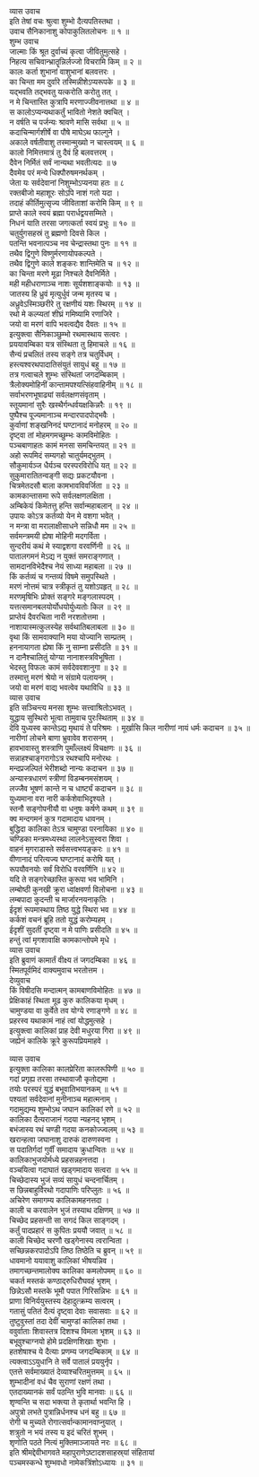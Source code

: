व्यास उवाच  
इति तेषां वचः श्रुत्वा शुम्भो दैत्यपतिस्तथा ।  
उवाच सैनिकानाशु कोपाकुलितलोचनः ॥ १ ॥  
शुम्भ उवाच  
जाल्माः किं श्रूत दुर्वाच्यं कृत्वा जीवितुमुत्सहे ।  
निहत्य सचिवान्भ्रातॄन्निर्लज्जो विचरामि किम् ॥ २ ॥  
कालः कर्ता शुभानां वाशुभानां बलवत्तरः ।  
का चिन्ता मम दुर्वारे तस्मिन्नीशेऽप्यरूपके ॥ ३ ॥  
यद्‌भवति तद्‌भवतु यत्करोति करोतु तत् ।  
न मे चिन्तास्ति कुत्रापि मरणाज्जीवनात्तथा ॥ ४ ॥  
स कालोऽप्यन्यथाकर्तुं भावितो नेशते क्वचित् ।  
न वर्षति च पर्जन्यः श्रावणे मासि सर्वथा ॥ ५ ॥  
कदाचिन्मार्गशीर्षे वा पौषे माघेऽथ फाल्गुने ।  
अकाले वर्षतीवाशु तस्मान्मुख्यो न चास्त्वयम् ॥ ६ ॥  
कालो निमित्तमात्रं तु दैवं हि बलवत्तरम् ।  
दैवेन निर्मितं सर्वं नान्यथा भवतीत्यदः ॥ ७  
दैवमेव परं मन्ये धिक्पौरुषमनर्थकम् ।  
जेता यः सर्वदेवानां निशुम्भोऽप्यनया हतः ॥ ८  
रक्तबीजो महाशूरः सोऽपि नाशं गतो यदा ।  
तदाहं कीर्तिमुत्सृज्य जीविताशां करोमि किम् ॥ ९ ॥  
प्राप्ते काले स्वयं ब्रह्मा परार्धद्वयसम्मिते ।  
निधनं याति तरसा जगत्कर्ता स्वयं प्रभुः ॥ १० ॥  
चतुर्युगसहस्रं तु ब्रह्मणो दिवसे किल ।  
पतन्ति भवनात्पञ्च नव चेन्द्रास्तथा पुनः ॥ ११ ॥  
तथैव द्विगुणे विष्णुर्मरणायोपकल्पते ।  
तथैव द्विगुणे काले शङ्करः शान्तिमेति च ॥ १२ ॥  
का चिन्ता मरणे मूढा निश्चले दैवनिर्मिते ।  
मही महीधराणाञ्च नाशः सूर्यशशाङ्कयोः ॥ १३ ॥  
जातस्य हि ध्रुवं मृत्युर्धुवं जन्म मृतस्य च ।  
अध्रुवेऽस्मिञ्छरीरे तु रक्षणीयं यशः स्थिरम् ॥ १४ ॥  
रथो मे कल्प्यतां शीघ्रं गमिष्यामि रणाजिरे ।  
जयो वा मरणं वापि भवत्वद्यैव दैवतः ॥ १५ ॥  
इत्युक्त्वा सैनिकाञ्छुम्भो रथमास्थाय सत्वरः ।  
प्रययावम्बिका यत्र संस्थिता तु हिमाचले ॥ १६ ॥  
सैन्यं प्रचलितं तस्य सङ्गे तत्र चतुर्विधम् ।  
हस्त्यश्वरथपादातिसंयुतं सायुधं बहु ॥ १७ ॥  
तत्र गत्वाचले शुम्भः संस्थितां जगदम्बिकाम् ।  
त्रैलोक्यमोहिनीं कान्तामपश्यत्सिंहवाहिनीम् ॥ १८ ॥  
सर्वाभरणभूषाढ्यां सर्वलक्षणसंवृताम् ।  
स्तूयमानां सुरैः खस्थैर्गन्धर्वयक्षकिन्नरैः ॥ १९ ॥  
पुष्पैश्च पूज्यमानाञ्च मन्दारपादपोद्‌भवैः ।  
कुर्वाणां शङ्खनिनदं घण्टानादं मनोहरम् ॥ २० ॥  
दृष्ट्वा तां मोहमगमच्छुम्भः कामविमोहितः ।  
पञ्चबाणाहतः कामं मनसा समचिन्तयत् ॥ २१ ॥  
अहो रूपमिदं सम्यगहो चातुर्यमद्भुतम् ।  
सौकुमार्यञ्ज धैर्यञ्च परस्परविरोधि यत् ॥ २२ ॥  
सुकुमारातितन्वङ्गी सद्यः प्रकटयौवना ।  
चित्रमेतदसौ बाला कामभावविवर्जिता ॥ २३ ॥  
कामकान्तासमा रूपे सर्वलक्षणलक्षिता ।  
अम्बिकेयं किमेतत्तु हन्ति सर्वान्महाबलान् ॥ २४ ॥  
उपायः कोऽत्र कर्तव्यो येन मे वशगा भवेत् ।  
न मन्त्रा वा मरालाक्षीसाधने सन्निधौ मम ॥ २५ ॥  
सर्वमन्त्रमयी ह्येषा मोहिनी मदगर्विता ।  
सुन्दरीयं कथं मे स्याद्वशगा वरवर्णिनी ॥ २६ ॥  
पातालगमनं मेऽद्य न युक्तं समराङ्गणात् ।  
सामदानविभेदैश्च नेयं साध्या महाबला ॥ २७ ॥  
किं कर्तव्यं च गन्तव्यं विषमे समुपस्थिते ।  
मरणं नोत्तमं चात्र स्त्रीकृतं तु यशोऽपहृत् ॥ २८ ॥  
मरणमृषिभिः प्रोक्तं सङ्गरे मङ्गलास्पदम् ।  
यत्तत्समानबलयोर्योधयोर्युध्यतोः किल ॥ २९ ॥  
प्राप्तेयं दैवरचिता नारी नरशतोत्तमा ।  
नाशायास्मत्कुलस्येह सर्वथातिबलाबला ॥ ३० ॥  
वृथा किं सामवाक्यानि मया योज्यानि साम्प्रतम् ।  
हननायागता ह्येषा किं नु साम्ना प्रसीदति ॥ ३१ ॥  
न दानैश्चालितुं योग्या नानाशस्त्रविभूषिता ।  
भेदस्तु विफलः कामं सर्वदेववशानुगा ॥ ३२ ॥  
तस्मात्तु मरणं श्रेयो न संग्रामे पलायनम् ।  
जयो वा मरणं वाद्य भवत्वेव यथाविधि ॥ ३३ ॥  
व्यास उवाच  
इति सञ्चिन्त्य मनसा शुम्भः सत्त्वाश्रितोऽभवत् ।  
युद्धाय सुस्थिरो भूत्वा तामुवाच पुरःस्थिताम् ॥ ३४ ॥  
देवि युध्यस्व कान्तेऽद्य मृथायं ते परिश्रमः ।
मूर्खासि किल नारीणां नायं धर्मः कदाचन ॥ ३५ ॥  
नारीणां लोचने बाणा भ्रुवावेव शरासनम् ।  
हावभावास्तु शस्त्राणि पुमाँल्लक्ष्यं विचक्षणः ॥ ३६ ॥  
सन्नाहश्चाङ्गरागोऽत्र रथश्चापि मनोरथः ।  
मन्दप्रजल्पितं भेरीशब्दो नान्यः कदाचन ॥ ३७ ॥  
अन्यास्त्रधारणं स्त्रीणां विडम्बनमसंशयम् ।  
लज्जैव भूषणं कान्ते न च धार्ष्ट्यं कदाचन ॥ ३८ ॥  
युध्यमाना वरा नारी कर्कशेवाभिदृश्यते ।  
स्तनौ सङ्गोपनीयौ वा धनुषः कर्षणे कथम् ॥ ३९ ॥  
क्व मन्दगमनं कुत्र गदामादाय धावनम् ।  
बुद्धिदा कालिका तेऽत्र चामुण्डा परनायिका ॥ ४० ॥  
चण्डिका मन्त्रमध्यस्था लालनेऽसुस्वरा शिवा ।  
वाहनं मृगराडास्ते सर्वसत्त्वभयङ्करः ॥ ४१ ॥  
वीणानादं परित्यज्य घण्टानादं करोषि यत् ।  
रूपयौवनयोः सर्वं विरोधि वरवर्णिनि ॥ ४२ ॥  
यदि ते सङ्गरेच्छास्ति कुरूपा भव भामिनि ।  
लम्बोष्ठी कुनखी क्रूरा ध्वांक्षवर्णा विलोचना ॥ ४३ ॥  
लम्बपादा कुदन्ती च मार्जारनयनाकृतिः ।  
ईदृशं रूपमास्थाय तिष्ठ युद्धे स्थिरा भव ॥ ४४ ॥  
कर्कशं वचनं ब्रूहि ततो युद्धं करोम्यहम् ।  
ईदृशीं सुदतीं दृष्ट्वा न मे पाणिः प्रसीदति ॥ ४५ ॥  
हन्तुं त्वां मृगशावाक्षि कामकान्तोपमे मृधे ।  
व्यास उवाच  
इति ब्रुवाणं कामार्तं वीक्ष्य तं जगदम्बिका ॥ ४६ ॥  
स्मितपूर्वमिदं वाक्यमुवाच भरतोत्तम ।  
देव्युवाच  
किं विषीदसि मन्दात्मन् कामबाणविमोहितः ॥ ४७ ॥  
प्रेक्षिकाहं स्थिता मूढ कुरु कालिकया मृधम् ।  
चामुण्डया वा कुर्वेते तव योग्ये रणाङ्गणे ॥ ४८ ॥  
प्रहरस्व यथाकामं नाहं त्वां योद्धमुत्सहे ।  
इत्युक्त्वा कालिकां प्राह देवी मधुरया गिरा ॥ ४९ ॥  
जह्येनं कालिके क्रूरे कुरूपप्रियमाहवे ।  
  
व्यास उवाच  
इत्युक्ता कालिका कालप्रेरिता कालरूपिणी ॥ ५० ॥  
गदां प्रगृह्य तरसा तस्थावाजौ कृतोद्यमा ।  
तयोः परस्परं युद्धं बभूवातिभयानकम् ॥ ५१ ॥  
पश्यतां सर्वदेवानां मुनीनाञ्च महात्मनाम् ।  
गदामुद्यम्य शुम्भोऽथ जघान कालिकां रणे ॥ ५२ ॥  
कालिका दैत्यराजानं गदया न्यहनद्‌ भृशम् ।  
बभंजास्य रथं चण्डी गदया कनकोज्ज्वलम् ॥ ५३ ॥  
खरान्हत्वा जघानाशु दारुकं दारुणस्वना ।  
स पदातिर्गदां गुर्वीं समादाय क्रुधान्वितः ॥ ५४ ॥  
कालिकाभुजयोर्मध्ये प्रहसन्नहनत्तदा ।  
वञ्चयित्वा गदाघातं खड्गमादाय सत्वरा ॥ ५५ ॥  
चिच्छेदास्य भुजं सव्यं सायुधं चन्दनार्चितम् ।  
स छिन्नबाहुर्विरथो गदापाणिः परिप्लुतः ॥ ५६ ॥  
अचिरेण समागम्य कालिकामहनत्तदा ।  
काली च करवालेन भुजं तस्याथ दक्षिणम् ॥ ५७ ॥  
चिच्छेद प्रहसन्ती सा सगदं किल साङ्गदम् ।  
कर्तुं पादप्रहारं स कुपितः प्रययौ जवात् ॥ ५८ ॥  
काली चिच्छेद चरणौ खड्गेनास्य त्वरान्विता ।  
सच्छिन्नकरपादोऽपि तिष्ठ तिष्ठेति च ब्रुवन् ॥ ५९ ॥  
धावमानो ययावाशु कालिकां भीषयन्निव ।  
तमागच्छन्तमालोक्य कालिका कमलोपमम् ॥ ६० ॥  
चकर्त मस्तकं कण्ठाद्‌रुधिरौघवहं भृशम् ।  
छिन्नेऽसौ मस्तके भूमौ पपात गिरिसन्निभः ॥ ६१ ॥  
प्राणा विनिर्ययुस्तस्य देहादुत्क्रम्य सत्वरम् ।  
गतासुं पतितं दैत्यं दृष्ट्वा देवाः सवासवाः ॥ ६२ ॥  
तुष्टुवुस्तां तदा देवीं चामुण्डां कालिकां तथा ।  
ववुर्वाताः शिवास्तत्र दिशश्च विमला भृशम् ॥ ६३ ॥  
बभूवुश्चाग्नयो होमे प्रदक्षिणशिखाः शुभाः ।  
हतशेषाश्च ये दैत्याः प्रणम्य जगदम्बिकाम् ॥ ६४ ॥  
त्यक्त्वाऽऽयुधानि ते सर्वे पातालं प्रययुर्नृप ।  
एतत्ते सर्वमाख्यातं देव्याश्चरितमुत्तमम् ॥ ६५ ॥  
शुम्भादीनां वधं चैव सुराणां रक्षणं तथा ।  
एतदाख्यानकं सर्वं पठन्ति भुवि मानवाः ॥ ६६ ॥  
शृण्वन्ति च सदा भक्त्या ते कृतार्था भवन्ति हि ।  
अपुत्रो लभते पुत्रान्निर्धनश्च धनं बहु ॥ ६७ ॥  
रोगी च मुच्यते रोगात्सर्वान्कामानवाप्नुयात् ।  
शत्रुतो न भयं तस्य य इदं चरितं शुभम् ।  
शृणोति पठते नित्यं मुक्तिमाञ्जायते नरः ॥ ६८ ॥  
इति श्रीमद्देवीभागवते महापुराणेऽष्टादशसाहस्र्यां संहितायां  
पञ्चमस्कन्धे शुम्भवधो नामेकत्रिंशोऽध्यायः ॥ ३१ ॥
